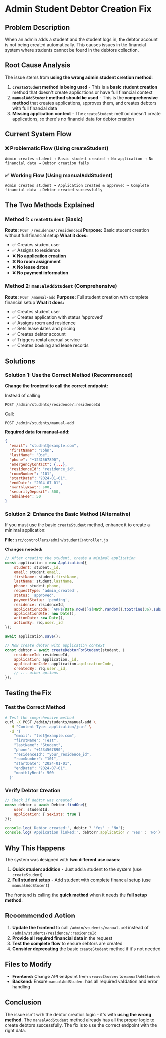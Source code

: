 # Admin Student Debtor Creation Fix

## Problem Description

When an admin adds a student and the student logs in, the debtor account is not being created automatically. This causes issues in the financial system where students cannot be found in the debtors collection.

## Root Cause Analysis

The issue stems from **using the wrong admin student creation method**:

1. **`createStudent` method is being used** - This is a **basic student creation** method that doesn't create applications or have full financial context
2. **`manualAddStudent` method should be used** - This is the **comprehensive method** that creates applications, approves them, and creates debtors with full financial data
3. **Missing application context** - The `createStudent` method doesn't create applications, so there's no financial data for debtor creation

## Current System Flow

### ❌ Problematic Flow (Using createStudent)
```
Admin creates student → Basic student created → No application → No financial data → Debtor creation fails
```

### ✅ Working Flow (Using manualAddStudent)
```
Admin creates student → Application created & approved → Complete financial data → Debtor created successfully
```

## The Two Methods Explained

### Method 1: `createStudent` (Basic)
**Route:** `POST /residence/:residenceId`
**Purpose:** Basic student creation without full financial setup
**What it does:**
- ✅ Creates student user
- ✅ Assigns to residence
- ❌ **No application creation**
- ❌ **No room assignment**
- ❌ **No lease dates**
- ❌ **No payment information**

### Method 2: `manualAddStudent` (Comprehensive)
**Route:** `POST /manual-add`
**Purpose:** Full student creation with complete financial setup
**What it does:**
- ✅ Creates student user
- ✅ Creates application with status 'approved'
- ✅ Assigns room and residence
- ✅ Sets lease dates and pricing
- ✅ Creates debtor account
- ✅ Triggers rental accrual service
- ✅ Creates booking and lease records

## Solutions

### Solution 1: Use the Correct Method (Recommended)

**Change the frontend to call the correct endpoint:**

Instead of calling:
```
POST /admin/students/residence/:residenceId
```

Call:
```
POST /admin/students/manual-add
```

**Required data for manual-add:**
```json
{
  "email": "student@example.com",
  "firstName": "John",
  "lastName": "Doe",
  "phone": "+1234567890",
  "emergencyContact": {...},
  "residenceId": "residence_id",
  "roomNumber": "101",
  "startDate": "2024-01-01",
  "endDate": "2024-07-01",
  "monthlyRent": 500,
  "securityDeposit": 500,
  "adminFee": 50
}
```

### Solution 2: Enhance the Basic Method (Alternative)

If you must use the basic `createStudent` method, enhance it to create a minimal application:

**File:** `src/controllers/admin/studentController.js`

**Changes needed:**
```javascript
// After creating the student, create a minimal application
const application = new Application({
    student: student._id,
    email: student.email,
    firstName: student.firstName,
    lastName: student.lastName,
    phone: student.phone,
    requestType: 'admin_created',
    status: 'approved',
    paymentStatus: 'pending',
    residence: residenceId,
    applicationCode: `APP${Date.now()}${Math.random().toString(36).substr(2, 5).toUpperCase()}`,
    applicationDate: new Date(),
    actionDate: new Date(),
    actionBy: req.user._id
});

await application.save();

// Now create debtor with application context
const debtor = await createDebtorForStudent(student, {
    residenceId: residenceId,
    application: application._id,
    applicationCode: application.applicationCode,
    createdBy: req.user._id,
    // ... other options
});
```

## Testing the Fix

### Test the Correct Method
```bash
# Test the comprehensive method
curl -X POST /admin/students/manual-add \
  -H "Content-Type: application/json" \
  -d '{
    "email": "test@example.com",
    "firstName": "Test",
    "lastName": "Student",
    "phone": "+1234567890",
    "residenceId": "your_residence_id",
    "roomNumber": "101",
    "startDate": "2024-01-01",
    "endDate": "2024-07-01",
    "monthlyRent": 500
  }'
```

### Verify Debtor Creation
```javascript
// Check if debtor was created
const debtor = await Debtor.findOne({ 
    user: studentId,
    application: { $exists: true }
});

console.log('Debtor created:', debtor ? 'Yes' : 'No');
console.log('Application linked:', debtor?.application ? 'Yes' : 'No');
```

## Why This Happens

The system was designed with **two different use cases**:

1. **Quick student addition** - Just add a student to the system (use `createStudent`)
2. **Full student setup** - Add student with complete financial setup (use `manualAddStudent`)

The frontend is calling the **quick method** when it needs the **full setup method**.

## Recommended Action

1. **Update the frontend** to call `/admin/students/manual-add` instead of `/admin/students/residence/:residenceId`
2. **Provide all required financial data** in the request
3. **Test the complete flow** to ensure debtors are created
4. **Consider deprecating** the basic `createStudent` method if it's not needed

## Files to Modify

- **Frontend:** Change API endpoint from `createStudent` to `manualAddStudent`
- **Backend:** Ensure `manualAddStudent` has all required validation and error handling

## Conclusion

The issue isn't with the debtor creation logic - it's with **using the wrong method**. The `manualAddStudent` method already has all the proper logic to create debtors successfully. The fix is to use the correct endpoint with the right data.
